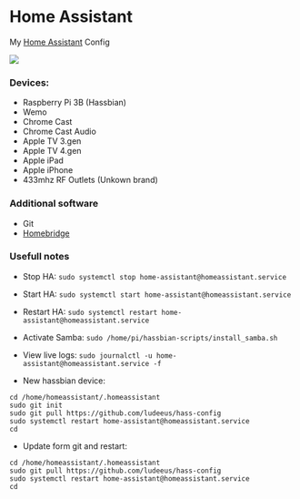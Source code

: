 # Home Assistant
My [Home Assistant](https://home-assistant.io) Config

<img src=https://i.gyazo.com/3fd1b15dd9ea2ad20495a493ccc8a047.png></img>

### Devices:
* Raspberry Pi 3B (Hassbian)
* Wemo
* Chrome Cast
* Chrome Cast Audio
* Apple TV 3.gen
* Apple TV 4.gen
* Apple iPad
* Apple iPhone
* 433mhz RF Outlets (Unkown brand)

### Additional software
* Git
* <a href="https://github.com/nfarina/homebridge">Homebridge</a>

### Usefull notes
* Stop HA: ```sudo systemctl stop home-assistant@homeassistant.service```
* Start HA: ```sudo systemctl start home-assistant@homeassistant.service```
* Restart HA: ```sudo systemctl restart home-assistant@homeassistant.service```
* Activate Samba: ```sudo /home/pi/hassbian-scripts/install_samba.sh```
* View live logs: ```sudo journalctl -u home-assistant@homeassistant.service -f```
 
 
* New hassbian device:
```
cd /home/homeassistant/.homeassistant
sudo git init
sudo git pull https://github.com/ludeeus/hass-config
sudo systemctl restart home-assistant@homeassistant.service
cd

```
 
* Update form git and restart:
```
cd /home/homeassistant/.homeassistant
sudo git pull https://github.com/ludeeus/hass-config
sudo systemctl restart home-assistant@homeassistant.service
cd

```
